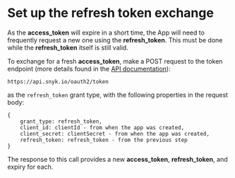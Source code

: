 # Set up the refresh token exchange

As the **access\_token** will expire in a short time, the App will need to frequently request a new one using the **refresh\_token**. This must be done while the **refresh\_token** itself is still valid.

To exchange for a fresh **access\_token**, make a POST request to the token endpoint \(more details found in the [API documentation](https://snykoauth2.docs.apiary.io/#reference/apps/app-tokens/token-exchange-&-refresh)\):

```text
https://api.snyk.io/oauth2/token
```

as the `refresh_token` grant type, with the following properties in the request body:

```text
{
    grant_type: refresh_token,
    client_id: clientId - from when the app was created,
    client_secret: clientSecret - from when the app was created,
    refresh_token: refresh_token - from the previous step
}
```

The response to this call provides a new **access\_token**, **refresh\_token**, and expiry for each.


